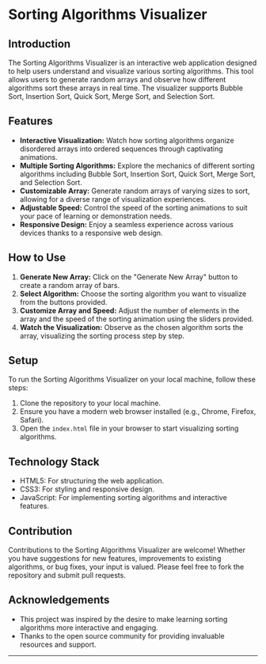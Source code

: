 # Sorting Algorithms Visualizer

## Introduction
The Sorting Algorithms Visualizer is an interactive web application designed to help users understand and visualize various sorting algorithms. This tool allows users to generate random arrays and observe how different algorithms sort these arrays in real time. The visualizer supports Bubble Sort, Insertion Sort, Quick Sort, Merge Sort, and Selection Sort.

## Features
- **Interactive Visualization:** Watch how sorting algorithms organize disordered arrays into ordered sequences through captivating animations.
- **Multiple Sorting Algorithms:** Explore the mechanics of different sorting algorithms including Bubble Sort, Insertion Sort, Quick Sort, Merge Sort, and Selection Sort.
- **Customizable Array:** Generate random arrays of varying sizes to sort, allowing for a diverse range of visualization experiences.
- **Adjustable Speed:** Control the speed of the sorting animations to suit your pace of learning or demonstration needs.
- **Responsive Design:** Enjoy a seamless experience across various devices thanks to a responsive web design.

## How to Use
1. **Generate New Array:** Click on the "Generate New Array" button to create a random array of bars.
2. **Select Algorithm:** Choose the sorting algorithm you want to visualize from the buttons provided.
3. **Customize Array and Speed:** Adjust the number of elements in the array and the speed of the sorting animation using the sliders provided.
4. **Watch the Visualization:** Observe as the chosen algorithm sorts the array, visualizing the sorting process step by step.

## Setup
To run the Sorting Algorithms Visualizer on your local machine, follow these steps:

1. Clone the repository to your local machine.
2. Ensure you have a modern web browser installed (e.g., Chrome, Firefox, Safari).
3. Open the `index.html` file in your browser to start visualizing sorting algorithms.

## Technology Stack
- HTML5: For structuring the web application.
- CSS3: For styling and responsive design.
- JavaScript: For implementing sorting algorithms and interactive features.

## Contribution
Contributions to the Sorting Algorithms Visualizer are welcome! Whether you have suggestions for new features, improvements to existing algorithms, or bug fixes, your input is valued. Please feel free to fork the repository and submit pull requests.

## Acknowledgements
- This project was inspired by the desire to make learning sorting algorithms more interactive and engaging.
- Thanks to the open source community for providing invaluable resources and support.

---
